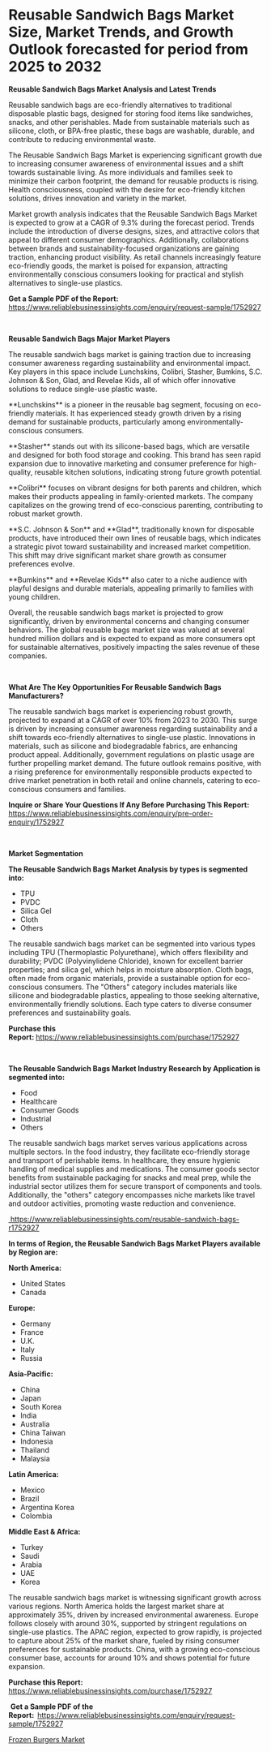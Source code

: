 <p><h1>Reusable Sandwich Bags Market Size, Market Trends, and Growth Outlook forecasted for period from 2025 to 2032</h1></p><p><strong>Reusable Sandwich Bags Market Analysis and Latest Trends</strong></p>
<p><p>Reusable sandwich bags are eco-friendly alternatives to traditional disposable plastic bags, designed for storing food items like sandwiches, snacks, and other perishables. Made from sustainable materials such as silicone, cloth, or BPA-free plastic, these bags are washable, durable, and contribute to reducing environmental waste.</p><p>The Reusable Sandwich Bags Market is experiencing significant growth due to increasing consumer awareness of environmental issues and a shift towards sustainable living. As more individuals and families seek to minimize their carbon footprint, the demand for reusable products is rising. Health consciousness, coupled with the desire for eco-friendly kitchen solutions, drives innovation and variety in the market.</p><p>Market growth analysis indicates that the Reusable Sandwich Bags Market is expected to grow at a CAGR of 9.3% during the forecast period. Trends include the introduction of diverse designs, sizes, and attractive colors that appeal to different consumer demographics. Additionally, collaborations between brands and sustainability-focused organizations are gaining traction, enhancing product visibility. As retail channels increasingly feature eco-friendly goods, the market is poised for expansion, attracting environmentally conscious consumers looking for practical and stylish alternatives to single-use plastics.</p></p>
<p><strong>Get a Sample PDF of the Report:&nbsp;</strong> <a href="https://www.reliablebusinessinsights.com/enquiry/request-sample/1752927?utm_campaign=2094&utm_medium=2&utm_source=Github&utm_content=ia&utm_term=08022025&utm_id=reusable-sandwich-bags">https://www.reliablebusinessinsights.com/enquiry/request-sample/1752927</a></p>
<p>&nbsp;</p>
<p><strong>Reusable Sandwich Bags Major Market Players</strong></p>
<p><p>The reusable sandwich bags market is gaining traction due to increasing consumer awareness regarding sustainability and environmental impact. Key players in this space include Lunchskins, Colibri, Stasher, Bumkins, S.C. Johnson & Son, Glad, and Revelae Kids, all of which offer innovative solutions to reduce single-use plastic waste.</p><p>**Lunchskins** is a pioneer in the reusable bag segment, focusing on eco-friendly materials. It has experienced steady growth driven by a rising demand for sustainable products, particularly among environmentally-conscious consumers.</p><p>**Stasher** stands out with its silicone-based bags, which are versatile and designed for both food storage and cooking. This brand has seen rapid expansion due to innovative marketing and consumer preference for high-quality, reusable kitchen solutions, indicating strong future growth potential.</p><p>**Colibri** focuses on vibrant designs for both parents and children, which makes their products appealing in family-oriented markets. The company capitalizes on the growing trend of eco-conscious parenting, contributing to robust market growth.</p><p>**S.C. Johnson & Son** and **Glad**, traditionally known for disposable products, have introduced their own lines of reusable bags, which indicates a strategic pivot toward sustainability and increased market competition. This shift may drive significant market share growth as consumer preferences evolve.</p><p>**Bumkins** and **Revelae Kids** also cater to a niche audience with playful designs and durable materials, appealing primarily to families with young children.</p><p>Overall, the reusable sandwich bags market is projected to grow significantly, driven by environmental concerns and changing consumer behaviors. The global reusable bags market size was valued at several hundred million dollars and is expected to expand as more consumers opt for sustainable alternatives, positively impacting the sales revenue of these companies.</p></p>
<p>&nbsp;</p>
<p><strong>What Are The Key Opportunities For Reusable Sandwich Bags Manufacturers?</strong></p>
<p><p>The reusable sandwich bags market is experiencing robust growth, projected to expand at a CAGR of over 10% from 2023 to 2030. This surge is driven by increasing consumer awareness regarding sustainability and a shift towards eco-friendly alternatives to single-use plastic. Innovations in materials, such as silicone and biodegradable fabrics, are enhancing product appeal. Additionally, government regulations on plastic usage are further propelling market demand. The future outlook remains positive, with a rising preference for environmentally responsible products expected to drive market penetration in both retail and online channels, catering to eco-conscious consumers and families.</p></p>
<p><strong>Inquire or Share Your Questions If Any Before Purchasing This Report:</strong> <a href="https://www.reliablebusinessinsights.com/enquiry/pre-order-enquiry/1752927?utm_campaign=2094&utm_medium=2&utm_source=Github&utm_content=ia&utm_term=08022025&utm_id=reusable-sandwich-bags">https://www.reliablebusinessinsights.com/enquiry/pre-order-enquiry/1752927</a></p>
<p>&nbsp;</p>
<p><strong>Market Segmentation</strong></p>
<p><strong>The Reusable Sandwich Bags Market Analysis by types is segmented into:</strong></p>
<p><ul><li>TPU</li><li>PVDC</li><li>Silica Gel</li><li>Cloth</li><li>Others</li></ul></p>
<p><p>The reusable sandwich bags market can be segmented into various types including TPU (Thermoplastic Polyurethane), which offers flexibility and durability; PVDC (Polyvinylidene Chloride), known for excellent barrier properties; and silica gel, which helps in moisture absorption. Cloth bags, often made from organic materials, provide a sustainable option for eco-conscious consumers. The "Others" category includes materials like silicone and biodegradable plastics, appealing to those seeking alternative, environmentally friendly solutions. Each type caters to diverse consumer preferences and sustainability goals.</p></p>
<p><strong>Purchase this Report:&nbsp;</strong><a href="https://www.reliablebusinessinsights.com/purchase/1752927?utm_campaign=2094&utm_medium=2&utm_source=Github&utm_content=ia&utm_term=08022025&utm_id=reusable-sandwich-bags">https://www.reliablebusinessinsights.com/purchase/1752927</a></p>
<p>&nbsp;</p>
<p><strong>The Reusable Sandwich Bags Market Industry Research by Application is segmented into:</strong></p>
<p><ul><li>Food</li><li>Healthcare</li><li>Consumer Goods</li><li>Industrial</li><li>Others</li></ul></p>
<p><p>The reusable sandwich bags market serves various applications across multiple sectors. In the food industry, they facilitate eco-friendly storage and transport of perishable items. In healthcare, they ensure hygienic handling of medical supplies and medications. The consumer goods sector benefits from sustainable packaging for snacks and meal prep, while the industrial sector utilizes them for secure transport of components and tools. Additionally, the "others" category encompasses niche markets like travel and outdoor activities, promoting waste reduction and convenience.</p></p>
<p><a href="https://www.reliablebusinessinsights.com/reusable-sandwich-bags-r1752927?utm_campaign=2094&utm_medium=2&utm_source=Github&utm_content=ia&utm_term=08022025&utm_id=reusable-sandwich-bags">&nbsp;https://www.reliablebusinessinsights.com/reusable-sandwich-bags-r1752927</a></p>
<p><strong>In terms of Region, the Reusable Sandwich Bags Market Players available by Region are:</strong></p>
<p>
    <p> <strong> North America: </strong>
        <ul>
            <li>United States</li>
            <li>Canada</li>
        </ul>
        </p> 
    <p> <strong> Europe: </strong>
        <ul>
            <li>Germany</li>
            <li>France</li>
            <li>U.K.</li>
            <li>Italy</li>
            <li>Russia</li>
        </ul>
        </p> 
    <p> <strong> Asia-Pacific: </strong>
        <ul>
            <li>China</li>
            <li>Japan</li>
            <li>South Korea</li>
            <li>India</li>
            <li>Australia</li>
            <li>China Taiwan</li>
            <li>Indonesia</li>
            <li>Thailand</li>
            <li>Malaysia</li>
        </ul>
        </p> 
    <p> <strong> Latin America: </strong>
        <ul>
            <li>Mexico</li>
            <li>Brazil</li>
            <li>Argentina Korea</li>
            <li>Colombia</li>
        </ul>
        </p> 
    <p> <strong> Middle East & Africa: </strong>
        <ul>
            <li>Turkey</li>
            <li>Saudi</li>
            <li>Arabia</li>
            <li>UAE</li>
            <li>Korea</li>
        </ul>
    </p>
    </p>
<p><p>The reusable sandwich bags market is witnessing significant growth across various regions. North America holds the largest market share at approximately 35%, driven by increased environmental awareness. Europe follows closely with around 30%, supported by stringent regulations on single-use plastics. The APAC region, expected to grow rapidly, is projected to capture about 25% of the market share, fueled by rising consumer preferences for sustainable products. China, with a growing eco-conscious consumer base, accounts for around 10% and shows potential for future expansion.</p></p>
<p><strong>Purchase this Report: </strong><a href="https://www.reliablebusinessinsights.com/purchase/1752927?utm_campaign=2094&utm_medium=2&utm_source=Github&utm_content=ia&utm_term=08022025&utm_id=reusable-sandwich-bags">https://www.reliablebusinessinsights.com/purchase/1752927</a></p>
<p>&nbsp;<strong>Get a Sample PDF of the Report:&nbsp;&nbsp;</strong><a href="https://www.reliablebusinessinsights.com/enquiry/request-sample/1752927?utm_campaign=2094&utm_medium=2&utm_source=Github&utm_content=ia&utm_term=08022025&utm_id=reusable-sandwich-bags">https://www.reliablebusinessinsights.com/enquiry/request-sample/1752927</a></p>
<p><strong></strong></p>
<p><p><a href="https://github.com/DixieGrimes/Market-Research-Report-List-1/blob/main/frozen-burgers-market.md?utm_campaign=2094&utm_medium=2&utm_source=Github&utm_content=ia&utm_term=08022025&utm_id=reusable-sandwich-bags">Frozen Burgers Market</a></p></p>